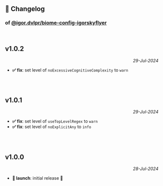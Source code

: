 ## 📒 Changelog

### of [@igor.dvlpr/biome-config-igorskyflyer](https://github.com/igorskyflyer/npm-biome-config-igorskyflyer)

<br>

## v1.0.2

<p align="right"><em>29-Jul-2024</em></p>

- **✅ fix**: set level of `noExcessiveCognitiveComplexity` to `warn`

<br>
<br>

## v1.0.1

<p align="right"><em>29-Jul-2024</em></p>

- **✅ fix**: set level of `useTopLevelRegex` to `warn`
- **✅ fix**: set level of `noExplicitAny` to `info`

<br>
<br>

## v1.0.0

<p align="right"><em>28-Jul-2024</em></p>

- **🚀 launch**: initial release 🎉
